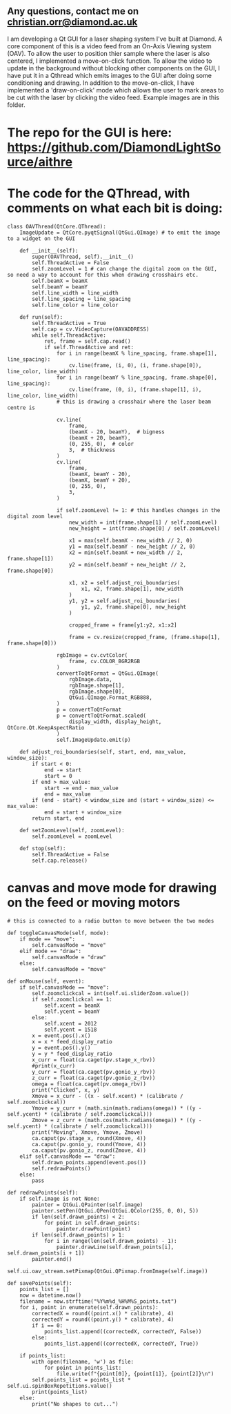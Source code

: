 ## Any questions, contact me on christian.orr@diamond.ac.uk

I am developing a Qt GUI for a laser shaping system I've built at Diamond. A core component of this is a video feed from an On-Axis Viewing system (OAV). To allow the user to position thier sample where the laser is also centered, I implemented a move-on-click function. To allow the video to update in the background without blocking other components on the GUI, I have put it in a Qthread which emits images to the GUI after doing some conditioning and drawing. In addition to the move-on-click, I have implemented a 'draw-on-click' mode which allows the user to mark areas to be cut with the laser by clicking the video feed. Example images are in this folder. 

# The repo for the GUI is here: https://github.com/DiamondLightSource/aithre

# The code for the QThread, with comments on what each bit is doing:

    class OAVThread(QtCore.QThread):
        ImageUpdate = QtCore.pyqtSignal(QtGui.QImage) # to emit the image to a widget on the GUI
    
        def __init__(self):
            super(OAVThread, self).__init__()
            self.ThreadActive = False
            self.zoomLevel = 1 # can change the digital zoom on the GUI, so need a way to account for this when drawing crosshairs etc.
            self.beamX = beamX
            self.beamY = beamY
            self.line_width = line_width
            self.line_spacing = line_spacing
            self.line_color = line_color
    
        def run(self):
            self.ThreadActive = True
            self.cap = cv.VideoCapture(OAVADDRESS)
            while self.ThreadActive:
                ret, frame = self.cap.read()
                if self.ThreadActive and ret:
                    for i in range(beamX % line_spacing, frame.shape[1], line_spacing):
                        cv.line(frame, (i, 0), (i, frame.shape[0]), line_color, line_width)
                    for i in range(beamY % line_spacing, frame.shape[0], line_spacing):
                        cv.line(frame, (0, i), (frame.shape[1], i), line_color, line_width)
                    # this is drawing a crosshair where the laser beam centre is
    
                    cv.line(
                        frame,
                        (beamX - 20, beamY),  # bigness
                        (beamX + 20, beamY),
                        (0, 255, 0),  # color
                        3,  # thickness
                    )
                    cv.line(
                        frame,
                        (beamX, beamY - 20),
                        (beamX, beamY + 20),
                        (0, 255, 0),
                        3,
                    )
    
                    if self.zoomLevel != 1: # this handles changes in the digital zoom level
                        new_width = int(frame.shape[1] / self.zoomLevel)
                        new_height = int(frame.shape[0] / self.zoomLevel)
    
                        x1 = max(self.beamX - new_width // 2, 0)
                        y1 = max(self.beamY - new_height // 2, 0)
                        x2 = min(self.beamX + new_width // 2, frame.shape[1])
                        y2 = min(self.beamY + new_height // 2, frame.shape[0])
    
                        x1, x2 = self.adjust_roi_boundaries(
                            x1, x2, frame.shape[1], new_width
                        )
                        y1, y2 = self.adjust_roi_boundaries(
                            y1, y2, frame.shape[0], new_height
                        )
    
                        cropped_frame = frame[y1:y2, x1:x2]
    
                        frame = cv.resize(cropped_frame, (frame.shape[1], frame.shape[0]))
    
                    rgbImage = cv.cvtColor(
                        frame, cv.COLOR_BGR2RGB
                    )  
                    convertToQtFormat = QtGui.QImage(
                        rgbImage.data,
                        rgbImage.shape[1],
                        rgbImage.shape[0],
                        QtGui.QImage.Format_RGB888,
                    )
                    p = convertToQtFormat
                    p = convertToQtFormat.scaled(
                        display_width, display_height, QtCore.Qt.KeepAspectRatio
                    ) 
                    self.ImageUpdate.emit(p)
    
        def adjust_roi_boundaries(self, start, end, max_value, window_size):
            if start < 0:
                end -= start
                start = 0
            if end > max_value:
                start -= end - max_value
                end = max_value
            if (end - start) < window_size and (start + window_size) <= max_value:
                end = start + window_size
            return start, end
    
        def setZoomLevel(self, zoomLevel):
            self.zoomLevel = zoomLevel 
    
        def stop(self):
            self.ThreadActive = False
            self.cap.release()


# canvas and move mode for drawing on the feed or moving motors

    # this is connected to a radio button to move between the two modes
    
    def toggleCanvasMode(self, mode):
        if mode == "move":
            self.canvasMode = "move"
        elif mode == "draw":
            self.canvasMode = "draw"
        else:
            self.canvasMode = "move"

    def onMouse(self, event):
        if self.canvasMode == "move":
            self.zoomclickcal = int(self.ui.sliderZoom.value())
            if self.zoomclickcal == 1:
                self.xcent = beamX
                self.ycent = beamY
            else:
                self.xcent = 2012
                self.ycent = 1518
            x = event.pos().x()
            x = x * feed_display_ratio
            y = event.pos().y()
            y = y * feed_display_ratio
            x_curr = float(ca.caget(pv.stage_x_rbv))
            #print(x_curr)
            y_curr = float(ca.caget(pv.gonio_y_rbv))
            z_curr = float(ca.caget(pv.gonio_z_rbv))
            omega = float(ca.caget(pv.omega_rbv))
            print("Clicked", x, y)
            Xmove = x_curr - ((x - self.xcent) * (calibrate / self.zoomclickcal))
            Ymove = y_curr + (math.sin(math.radians(omega)) * ((y - self.ycent) * (calibrate / self.zoomclickcal)))
            Zmove = z_curr + (math.cos(math.radians(omega)) * ((y - self.ycent) * (calibrate / self.zoomclickcal)))
            print("Moving", Xmove, Ymove, Zmove)
            ca.caput(pv.stage_x, round(Xmove, 4))
            ca.caput(pv.gonio_y, round(Ymove, 4))
            ca.caput(pv.gonio_z, round(Zmove, 4))
        elif self.canvasMode == "draw":
            self.drawn_points.append(event.pos())
            self.redrawPoints()
        else:
            pass
        
    def redrawPoints(self):
        if self.image is not None:
            painter = QtGui.QPainter(self.image)
            painter.setPen(QtGui.QPen(QtGui.QColor(255, 0, 0), 5))
            if len(self.drawn_points) < 2:
                for point in self.drawn_points:
                    painter.drawPoint(point)
            if len(self.drawn_points) > 1:
                for i in range(len(self.drawn_points) - 1):
                    painter.drawLine(self.drawn_points[i], self.drawn_points[i + 1])
            painter.end()
            self.ui.oav_stream.setPixmap(QtGui.QPixmap.fromImage(self.image))

    def savePoints(self):
        points_list = []
        now = datetime.now()
        filename = now.strftime("%Y%m%d_%H%M%S_points.txt")
        for i, point in enumerate(self.drawn_points):
            correctedX = round((point.x() * calibrate), 4)
            correctedY = round((point.y() * calibrate), 4)
            if i == 0:
                points_list.append((correctedX, correctedY, False))
            else:
                points_list.append((correctedX, correctedY, True))
        
        if points_list:
            with open(filename, 'w') as file:
                for point in points_list:
                    file.write(f"{point[0]}, {point[1]}, {point[2]}\n")
            self.points_list = points_list * self.ui.spinBoxRepetitions.value()
            print(points_list)
        else:
            print("No shapes to cut...")

